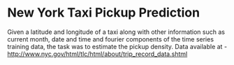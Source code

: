 # New York Taxi Pickup Prediction
Given a latitude and longitude of a taxi along with other information such as current month, date and time and fourier components of the time series training data, the task was to estimate the pickup density.
Data available at - http://www.nyc.gov/html/tlc/html/about/trip_record_data.shtml
